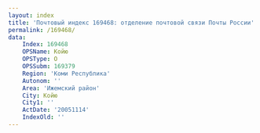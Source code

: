 ```yaml
---
layout: index
title: 'Почтовый индекс 169468: отделение почтовой связи Почты России'
permalink: /169468/
data:
    Index: 169468
    OPSName: Койю
    OPSType: О
    OPSSubm: 169379
    Region: 'Коми Республика'
    Autonom: ''
    Area: 'Ижемский район'
    City: Койю
    City1: ''
    ActDate: '20051114'
    IndexOld: ''
---
```

